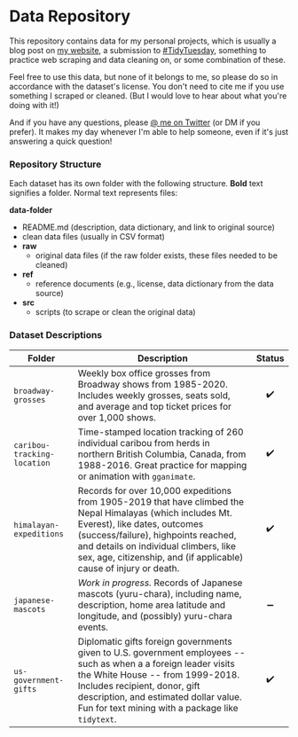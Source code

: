 # Data Repository

This repository contains data for my personal projects, which is usually a blog post on [my website](https://www.alexcookson.com/), a submission to [#TidyTuesday](https://github.com/rfordatascience/tidytuesday), something to practice web scraping and data cleaning on, or some combination of these.

Feel free to use this data, but none of it belongs to me, so please do so in accordance with the dataset's license. You don't need to cite me if you use something I scraped or cleaned. (But I would love to hear about what you're doing with it!)

And if you have any questions, please [@ me on Twitter](https://twitter.com/alexcookson) (or DM if you prefer). It makes my day whenever I'm able to help someone, even if it's just answering a quick question!



### Repository Structure

Each dataset has its own folder with the following structure. **Bold** text signifies a folder. Normal text represents files:

**data-folder**
- README.md (description, data dictionary, and link to original source)
- clean data files (usually in CSV format)
- **raw**
  - original data files (if the raw folder exists, these files needed to be cleaned)
- **ref**
  - reference documents (e.g., license, data dictionary from the data source)
- **src**
  - scripts (to scrape or clean the original data)



### Dataset Descriptions



| Folder                      | Description                                                  |       Status       |
| --------------------------- | ------------------------------------------------------------ | :----------------: |
| `broadway-grosses`          | Weekly box office grosses from Broadway shows from 1985-2020. Includes weekly grosses, seats sold, and average and top ticket prices for over 1,000 shows. | :heavy_check_mark: |
| `caribou-tracking-location` | Time-stamped location tracking of 260 individual caribou from herds in northern British Columbia, Canada, from 1988-2016. Great practice for mapping or animation with `gganimate`. | :heavy_check_mark: |
| `himalayan-expeditions`     | Records for over 10,000 expeditions from 1905-2019 that have climbed the Nepal Himalayas (which includes Mt. Everest), like dates, outcomes (success/failure), highpoints reached, and details on individual climbers, like sex, age, citizenship, and (if applicable) cause of injury or death. | :heavy_check_mark: |
| `japanese-mascots`          | *Work in progress.* Records of Japanese mascots (yuru-chara), including name, description, home area latitude and longitude, and (possibly) yuru-chara events. | :heavy_minus_sign: |
| `us-government-gifts`       | Diplomatic gifts foreign governments given to U.S. government employees -- such as when a a foreign leader visits the White House -- from 1999-2018. Includes recipient, donor, gift description, and estimated dollar value. Fun for text mining with a package like `tidytext`. | :heavy_check_mark: |
